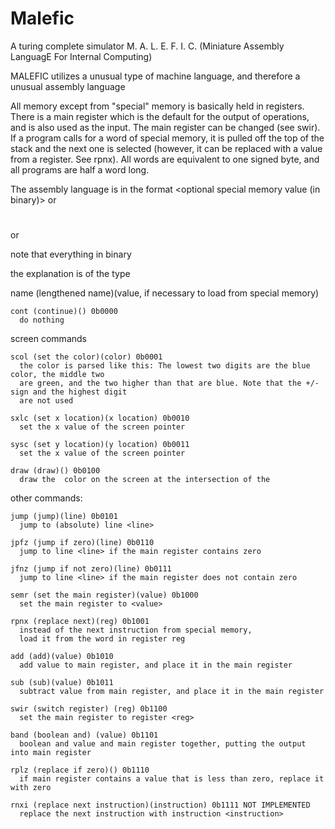 # Malefic
A turing complete simulator
M. A. L. E. F. I. C. (Miniature Assembly LanguagE For Internal Computing)

MALEFIC utilizes a unusual type of machine language, and therefore a unusual assembly language

All memory except from "special" memory is basically held in registers. There is a main register which is
the default for the output of operations, and is also used as the input. The main register can be changed (see swir).
If a program calls for a word of special memory, it is pulled off the top of the stack and the next one is selected
(however, it can be replaced with a value from a register. See rpnx).
All words are equivalent to one signed byte, and all programs are half a word long.

The assembly language is in the format
<command> <optional special memory value (in binary)> <optional comment>
or
# <optional comment>
or
<newline>


note that everything  in binary

the explanation is of the type

  name (lengthened name)(value, if necessary to load from special memory) <location>

    cont (continue)() 0b0000
      do nothing

screen commands

    scol (set the color)(color) 0b0001
      the color is parsed like this: The lowest two digits are the blue color, the middle two
      are green, and the two higher than that are blue. Note that the +/- sign and the highest digit
      are not used

    sxlc (set x location)(x location) 0b0010
      set the x value of the screen pointer

    sysc (set y location)(y location) 0b0011
      set the x value of the screen pointer

    draw (draw)() 0b0100
      draw the  color on the screen at the intersection of the

other commands:

    jump (jump)(line) 0b0101
      jump to (absolute) line <line>

    jpfz (jump if zero)(line) 0b0110
      jump to line <line> if the main register contains zero

    jfnz (jump if not zero)(line) 0b0111
      jump to line <line> if the main register does not contain zero

    semr (set the main register)(value) 0b1000
      set the main register to <value>

    rpnx (replace next)(reg) 0b1001
      instead of the next instruction from special memory,
      load it from the word in register reg

    add (add)(value) 0b1010
      add value to main register, and place it in the main register

    sub (sub)(value) 0b1011
      subtract value from main register, and place it in the main register

    swir (switch register) (reg) 0b1100
      set the main register to register <reg>

    band (boolean and) (value) 0b1101
      boolean and value and main register together, putting the output into main register

    rplz (replace if zero)() 0b1110
      if main register contains a value that is less than zero, replace it with zero

    rnxi (replace next instruction)(instruction) 0b1111 NOT IMPLEMENTED
      replace the next instruction with instruction <instruction>
